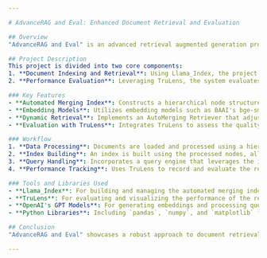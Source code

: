 ```yaml
---

# AdvanceRAG and Eval: Enhanced Document Retrieval and Evaluation

## Overview
"AdvanceRAG and Eval" is an advanced retrieval augmented generation project that utilizes the Llama_Index library for efficient document indexing and retrieval, coupled with TruLens for in-depth evaluation and performance tracking. This project targets the enhancement of information retrieval systems by implementing state-of-the-art technologies in natural language processing and machine learning.

## Project Description
This project is divided into two core components: 
1. **Document Indexing and Retrieval**: Using Llama_Index, the project creates an automated merging index from document collections, facilitating rapid and accurate retrieval of information.
2. **Performance Evaluation**: Leveraging TruLens, the system evaluates the retrieval performance, providing insights and metrics that help refine and optimize the retrieval process.

### Key Features
- **Automated Merging Index**: Constructs a hierarchical node structure from documents, enabling efficient query handling and data retrieval.
- **Embedding Models**: Utilizes embedding models such as BAAI's bge-small-en-v1.5 to transform text data into high-dimensional space, improving the semantic search capabilities.
- **Dynamic Retrieval**: Implements an AutoMerging Retriever that adjusts query processing based on the contextual relevance and node hierarchy.
- **Evaluation with TruLens**: Integrates TruLens to assess the quality of retrieval outputs, track system performance, and provide a leaderboard and dashboard for monitoring.

### Workflow
1. **Data Processing**: Documents are loaded and processed using a hierarchical node parser that segments the text into manageable chunks.
2. **Index Building**: An index is built using the processed nodes, allowing for quick retrieval of information through vector space mapping.
3. **Query Handling**: Incorporates a query engine that leverages the index to retrieve and rank the most relevant documents based on the user's query.
4. **Performance Tracking**: Uses TruLens to record and evaluate the retrieval results, giving feedback on the effectiveness of the retrieval strategies implemented.

### Tools and Libraries Used
- **Llama_Index**: For building and managing the automated merging index.
- **TruLens**: For evaluating and visualizing the performance of the retrieval system.
- **OpenAI's GPT Models**: For generating embeddings and processing queries.
- **Python Libraries**: Including `pandas`, `numpy`, and `matplotlib` for data manipulation and visualization.

## Conclusion
"AdvanceRAG and Eval" showcases a robust approach to document retrieval and evaluation, combining advanced indexing techniques with thorough performance analysis. This project sets the stage for further innovations in retrieval systems, making it a valuable tool for researchers and professionals in information management and retrieval.

---
```

